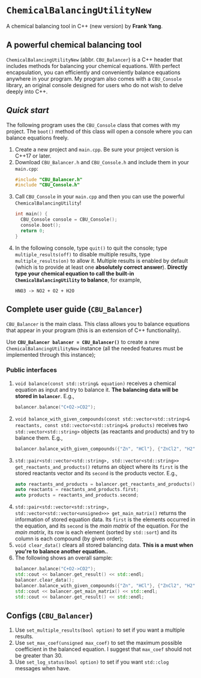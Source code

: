 # `ChemicalBalancingUtilityNew`
A chemical balancing tool in C++ (new version) by **Frank Yang**. 

## A powerful chemical balancing tool
`ChemicalBalancingUtilityNew` (abbr. `CBU_Balancer`) is a C++ header that includes methods for balancing your chemical equations. With perfect encapsulation, you can efficiently and conveniently balance equations anywhere in your program. My program also comes with a `CBU_Console` library, an original console designed for users who do not wish to delve deeply into C++.

## _Quick start_
The following program uses the `CBU_Console` class that comes with my project. The `boot()` method of this class will open a console where you can balance equations freely.
1. Create a new project and `main.cpp`. Be sure your project version is C++17 or later.
2. Download `CBU_Balancer.h` and `CBU_Console.h` and include them in your `main.cpp`:
   ```cpp
   #include "CBU_Balancer.h"
   #include "CBU_Console.h"
   ```
3. Call `CBU_Console` in your `main.cpp` and then you can use the powerful `ChemicalBalancingUtility`!
   ```cpp
   int main() {
     CBU_Console console = CBU_Console();
     console.boot();
     return 0;
   }
   ```
4. In the following console, type `quit()` to quit the console; type `multiple_results(off)` to disable multiple results, type `multiple_results(on)` to allow it. Multiple results is enabled by default (which is to provide at least one **absolutely correct answer**). **Directly type your chemical equation to call the built-in `ChemicalBalancingUtility` to balance**, for example,
   ```
   HNO3 -> NO2 + O2 + H2O
   ```


## Complete user guide (`CBU_Balancer`)
`CBU_Balancer` is the main class. This class allows you to balance equations that appear in your program (this is an extension of C++ functionality).

Use **`CBU_Balancer balancer = CBU_Balancer()`** to create a new `ChemicalBalancingUtilityNew` instance (all the needed features must be implemented through this instance);

### Public interfaces
1. `void balance(const std::string& equation)` receives a chemical equation as input and try to balance it. **The balancing data will be stored in `balancer`**. E.g.,
   ```cpp
   balancer.balance("C+O2->CO2");
   ```
2. `void balance_with_given_compounds(const std::vector<std::string>& reactants, const std::vector<std::string>& products)` receives two `std::vector<std::string>` objects (as reactants and products) and try to balance them. E.g.,
   ```cpp
   balancer.balance_with_given_compounds({"Zn", "HCl"}, {"ZnCl2", "H2"});
   ```
3. `std::pair<std::vector<std::string>, std::vector<std::string>> get_reactants_and_products()` returns an object where its `first` is the stored reactants vector and its `second` is the products vector. E.g.,
   ```cpp
   auto reactants_and_products = balancer.get_reactants_and_products();
   auto reactants = reactants_and_products.first;
   auto products = reactants_and_products.second;
   ```
4. `std::pair<std::vector<std::string>, std::vector<std::vector<unsigned>>> get_main_matrix()` returns the information of stored equation data. Its `first` is the elements occurred in the equation, and its `second` is the _main matrix_ of the equation. For the _main matrix_, its row is each element (sorted by `std::sort`) and its column is each compound (by given order);
5. `void clear_data()` clears all stored balancing data. **This is a must when you're to balance another equation.**.
6. The following shows an overall sample:
   ```cpp
   balancer.balance("C+O2->CO2");
   std::cout << balancer.get_result() << std::endl;
   balancer.clear_data();
   balancer.balance_with_given_compounds({"Zn", "HCl"}, {"ZnCl2", "H2"});
   std::cout << balancer.get_main_matrix() << std::endl;
   std::cout << balancer.get_result() << std::endl;
   ```

## Configs (`CBU_Balancer`)
1. Use `set_multiple_results(bool option)` to set if you want a multiple results.
2. Use `set_max_coef(unsigned max_coef)` to set the maximum possible coefficient in the balanced equation. I suggest that `max_coef` should not be greater than 30.
3. Use `set_log_status(bool option)` to set if you want `std::clog` messages when have. 

